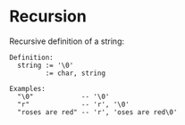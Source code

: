 # Recursion
Recursive definition of a string:
```
Definition:
  string := '\0'
         := char, string

Examples:
  "\0"            -- '\0'
  "r"             -- 'r', '\0'
  "roses are red" -- 'r', 'oses are red\0'

